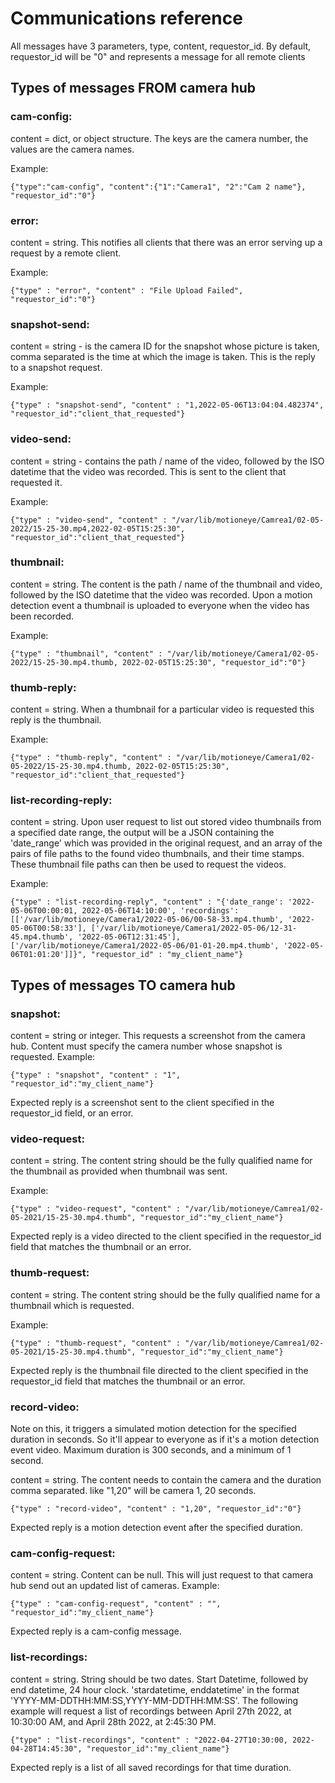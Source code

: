 # Communications reference

All messages have 3 parameters, type, content, requestor_id. By default, requestor_id will be "0" and represents a message for all remote clients

## Types of messages FROM camera hub

### cam-config: 
content = dict, or object structure. The keys are the camera number, the values are the camera names.

Example:
    
`{"type":"cam-config", "content":{"1":"Camera1", "2":"Cam 2 name"}, "requestor_id":"0"}`

### error: 
content = string. This notifies all clients that there was an error serving up a request by a remote client.

Example:

`{"type" : "error", "content" : "File Upload Failed", "requestor_id":"0"}`

### snapshot-send: 
content = string - is the camera ID for the snapshot whose picture is taken, comma separated is the time at which the image is taken. This is the reply to a snapshot request.

Example:

`{"type" : "snapshot-send", "content" : "1,2022-05-06T13:04:04.482374", "requestor_id":"client_that_requested"}`

### video-send: 
content = string - contains the path / name of the video, followed by the ISO datetime that the video was recorded. This is sent to the client that requested it.

Example:

`{"type" : "video-send", "content" : "/var/lib/motioneye/Camrea1/02-05-2022/15-25-30.mp4,2022-02-05T15:25:30", "requestor_id":"client_that_requested"}`

### thumbnail: 
content = string. The content is the path / name of the thumbnail and video, followed by the ISO datetime that the video was recorded. Upon a motion detection event a thumbnail is uploaded to everyone when the video has been recorded.

Example:

`{"type" : "thumbnail", "content" : "/var/lib/motioneye/Camera1/02-05-2022/15-25-30.mp4.thumb, 2022-02-05T15:25:30", "requestor_id":"0"}`


### thumb-reply: 
content = string. When a thumbnail for a particular video is requested this reply is the thumbnail.

Example:

`{"type" : "thumb-reply", "content" : "/var/lib/motioneye/Camera1/02-05-2022/15-25-30.mp4.thumb, 2022-02-05T15:25:30", "requestor_id":"client_that_requested"}`



### list-recording-reply:
content = string. Upon user request to list out stored video thumbnails from a specified date range, the output will be a JSON containing the 'date_range' which was provided in the original request, and an array of the pairs of file paths to the found video thumbnails, and their time stamps. These thumbnail file paths can then be used to request the videos.

Example:

`{"type" : "list-recording-reply", "content" : "{'date_range': '2022-05-06T00:00:01, 2022-05-06T14:10:00', 'recordings': [['/var/lib/motioneye/Camera1/2022-05-06/00-58-33.mp4.thumb', '2022-05-06T00:58:33'], ['/var/lib/motioneye/Camera1/2022-05-06/12-31-45.mp4.thumb', '2022-05-06T12:31:45'], ['/var/lib/motioneye/Camera1/2022-05-06/01-01-20.mp4.thumb', '2022-05-06T01:01:20']]}", "requestor_id" : "my_client_name"}`


## Types of messages TO camera hub

### snapshot: 
content = string or integer. This requests a screenshot from the camera hub. Content must specify the camera number whose snapshot is requested.
Example:

`{"type" : "snapshot", "content" : "1", "requestor_id":"my_client_name"}`

Expected reply is a screenshot sent to the client specified in the requestor_id field, or an error.

### video-request: 
content = string. The content string should be the fully qualified name for the thumbnail as provided when thumbnail was sent.

Example:

`{"type" : "video-request", "content" : "/var/lib/motioneye/Camrea1/02-05-2021/15-25-30.mp4.thumb", "requestor_id":"my_client_name"}`

Expected reply is a video directed to the client specified in the requestor_id field that matches the thumbnail or an error.


### thumb-request:
content = string. The content string should be the fully qualified name for a thumbnail which is requested.

Example:

`{"type" : "thumb-request", "content" : "/var/lib/motioneye/Camrea1/02-05-2021/15-25-30.mp4.thumb", "requestor_id":"my_client_name"}`

Expected reply is the thumbnail file directed to the client specified in the requestor_id field that matches the thumbnail or an error. 

### record-video:
Note on this, it triggers a simulated motion detection for the specified duration in seconds. So it'll appear to everyone as if it's a motion detection event video. Maximum duration is 300 seconds, and a minimum of 1 second.

content = string. The content needs to contain the camera and the duration comma separated. like "1,20" will be camera 1, 20 seconds.

`{"type" : "record-video", "content" : "1,20", "requestor_id":"0"}`

Expected reply is a motion detection event after the specified duration.

### cam-config-request: 
content = string. Content can be null. This will just request to that camera hub send out an updated list of cameras.
Example:

`{"type" : "cam-config-request", "content" : "", "requestor_id":"my_client_name"}`

Expected reply is a cam-config message.

### list-recordings:
content = string. String should be two dates. Start Datetime, followed by end datetime, 24 hour clock. 'stardatetime, enddatetime' in the format 'YYYY-MM-DDTHH:MM:SS,YYYY-MM-DDTHH:MM:SS'.
The following example will request a list of recordings between April 27th 2022, at 10:30:00 AM, and April 28th 2022, at 2:45:30 PM.

`{"type" : "list-recordings", "content" : "2022-04-27T10:30:00, 2022-04-28T14:45:30", "requestor_id":"my_client_name"}`

Expected reply is a list of all saved recordings for that time duration.